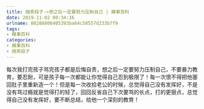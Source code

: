 ```yaml
---
title: 搞笑段子->想之后一定要努力压制自己 | 糗事百科
date: 2019-11-02 00:34:16
urlname: 08288800405393ba64c58557d233b7f9
tags: 
- 糗事百科
categories:
- 糗事百科
- 搞笑段子
---
```

每次我打完孩子骂完孩子都是后悔自责，想之后一定要努力压制自己，不要暴力教育，要忍耐，可是孩子每一次都能让你觉得自己忍到极限了！每一次恨不得把他塞回肚子里重新造一个！但是每一次收拾老公的时候，总觉得自己没有发挥好，不是没有骂过瘾就是觉得打的轻了，回回反省自己下次要骂的长点，打的更狠点，总觉得自己没有发挥好，要不断总结，给他一个深刻的教育！


